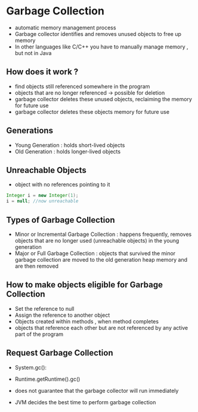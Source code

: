 # Garbage Collection 

- automatic memory management process
- Garbage collector identifies and removes unused objects to free up memory
- In other languages like C/C++ you have to manually manage memory , but not in Java

## How does it work ? 

- find objects still referenced somewhere in the program
- objects that are no  longer referenced -> possible for deletion
- garbage collector deletes these unused objects, reclaiming the memory for future use
- garbage collector deletes these objects memory for future use

## Generations

- Young Generation : holds short-lived objects
- Old Generation : holds longer-lived objects

## Unreachable Objects

- object with no references pointing to it
```java
Integer i = new Integer(1);
i = null; //now unreachable

```

## Types of Garbage Collection

- Minor or Incremental Garbage Collection :  happens frequently, removes objects that are no longer used (unreachable objects) in the young generation
- Major or Full Garbage Collection : objects that survived the minor garbage collection are moved to the old generation heap memory and are then removed  

## How to make objects eligible for Garbage Collection

- Set the reference to null
- Assign the reference to another object
- Objects created within methods , when method completes
- objects that reference each other but are not referenced by any active part of the program


## Request Garbage Collection 

- System.gc():
- Runtime.getRuntime().gc()

- does not guarantee that the garbage collector will run immediately
- JVM decides the best time to perform garbage collection
